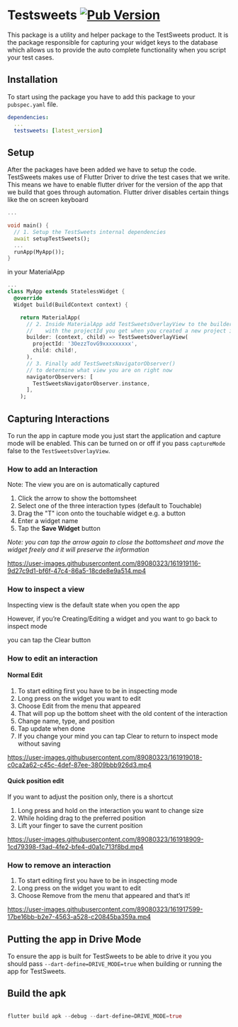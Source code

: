 # Testsweets [![Pub Version](https://img.shields.io/pub/v/testsweets)](https://pub.dev/packages/testsweets)

This package is a utility and helper package to the TestSweets product. It is the package responsible for capturing your widget keys to the database which allows us to provide the auto complete functionality when you script your test cases.

## Installation

To start using the package you have to add this package to your `pubspec.yaml` file.

```yaml
dependencies:
  ...
  testsweets: [latest_version]
```


## Setup

After the packages have been added we have to setup the code. TestSweets makes use of Flutter Driver to drive the test cases that we write. This means we have to enable flutter driver for the version of the app that we build that goes through automation. Flutter driver disables certain things like the on screen keyboard




```dart
...

void main() {
  // 1. Setup the TestSweets internal dependencies
  await setupTestSweets();
  ...
  runApp(MyApp());
}
```

in your MaterialApp

```dart
...
class MyApp extends StatelessWidget {
  @override
  Widget build(BuildContext context) {

    return MaterialApp(
      // 2. Inside MaterialApp add TestSweetsOverlayView to the builder
      //    with the projectId you get when you created a new project in Testsweets app
      builder: (context, child) => TestSweetsOverlayView(
        projectId: '3OezzTovG9xxxxxxxxx',
        child: child!,
      ),
      // 3. Finally add TestSweetsNavigatorObserver() 
      // to determine what view you are on right now
      navigatorObservers: [
        TestSweetsNavigatorObserver.instance,
      ],
    );
```

## Capturing Interactions

To run the app in capture mode you just start the application and capture mode will be enabled. This can be turned on or off if you pass `captureMode` false to the `TestSweetsOverlayView`.

### How to add an Interaction

Note: The view you are on is automatically captured

1. Click the arrow to show the bottomsheet
2. Select one of the three interaction types (default to Touchable)
3. Drag the "T" icon onto the touchable widget e.g. a button
4. Enter a widget name
5. Tap the **Save Widget** button

*Note: you can tap the arrow again to close the bottomsheet and move the widget freely and it will preserve the information*


https://user-images.githubusercontent.com/89080323/161919116-9d27c9d1-bf6f-47c4-86a5-18cde8e9a514.mp4



### How to inspect a view

Inspecting view is the default state when you open the app

However, if you’re Creating/Editing a widget and you want to go back to inspect mode

you can tap the Clear button



### How to edit an interaction

#### Normal Edit

1. To start editing first you have to be in inspecting mode
2. Long press on the widget you want to edit 
3. Choose Edit from the menu that appeared
4. That will pop up the bottom sheet with the old content of the interaction
5. Change name, type, and position 
6. Tap update when done
7. If you change your mind you can tap Clear to return to inspect mode without saving


https://user-images.githubusercontent.com/89080323/161919018-c0ca2a62-c45c-4def-87ee-3809bbb926d3.mp4


#### Quick position edit

If you want to adjust the position only, there is a shortcut 

1. Long press and hold on the interaction you want to change size
2. While holding drag to the preferred position
3. Lift your finger to save the current position



https://user-images.githubusercontent.com/89080323/161918909-1cd79398-f3ad-4fe2-bfe4-d0a1c713f8bd.mp4



### How to remove an interaction

1. To start editing first you have to be in inspecting mode
2. Long press on the widget you want to edit 
3. Choose Remove from the menu that appeared and that’s it!


https://user-images.githubusercontent.com/89080323/161917599-17be16bb-b2e7-4563-a528-c20845ba359a.mp4




## Putting the app in Drive Mode

To ensure the app is built for TestSweets to be able to drive it you you should pass `--dart-define=DRIVE_MODE=true` when building or running the app for TestSweets.



## Build the apk

```dart

flutter build apk --debug --dart-define=DRIVE_MODE=true

```

